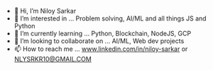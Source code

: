 - 👋 Hi, I’m Niloy Sarkar
- 👀 I’m interested in ... Problem solving, AI/ML and all things JS and Python
- 🌱 I’m currently learning ... Python, Blockchain, NodeJS, GCP
- 💞️ I’m looking to collaborate on ... AI/ML, Web dev projects
- 📫 How to reach me ... www.linkedin.com/in/niloy-sarkar or NLYSRKR10@GMAIL.COM

<!---
NiloySarkar10/NiloySarkar10 is a ✨ special ✨ repository because its `README.md` (this file) appears on your GitHub profile.
You can click the Preview link to take a look at your changes.
--->
